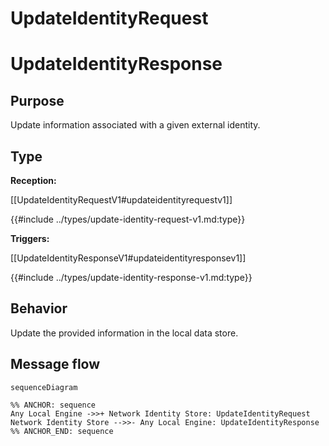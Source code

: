 <div class="message">

# UpdateIdentityRequest
# UpdateIdentityResponse

## Purpose

<!-- ANCHOR: purpose -->
Update information associated with a given external identity.
<!-- ANCHOR_END: purpose -->

## Type

<!-- ANCHOR: type -->
**Reception:**

[[UpdateIdentityRequestV1#updateidentityrequestv1]]

{{#include ../types/update-identity-request-v1.md:type}}

**Triggers:**

[[UpdateIdentityResponseV1#updateidentityresponsev1]]

{{#include ../types/update-identity-response-v1.md:type}}
<!-- ANCHOR_END: type -->

## Behavior

<!-- ANCHOR: behavior -->
Update the provided information in the local data store.
<!-- ANCHOR_END: behavior -->

## Message flow

<!-- ANCHOR: messages -->
```mermaid
sequenceDiagram

%% ANCHOR: sequence
Any Local Engine ->>+ Network Identity Store: UpdateIdentityRequest
Network Identity Store -->>- Any Local Engine: UpdateIdentityResponse
%% ANCHOR_END: sequence
```
<!-- ANCHOR_END: messages -->

</div>
